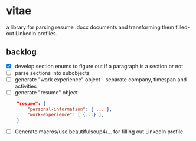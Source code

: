 # vitae
a library for parsing resume .docx documents and transforming them filled-out LinkedIn profiles. 

## backlog
- [X] develop section enums to figure out if a paragraph is a section or not
- [ ] parse sections into subobjects
- [ ] generate "work experience" object - separate company, timespan and activities
- [ ] generate "resume" object
```json
    "resume": {
        "personal-information": { ... },
        "work-experience": [ {...} ],
    }
``` 
- [ ] Generate macros/use beautifulsoup4/... for filling out LinkedIn profile